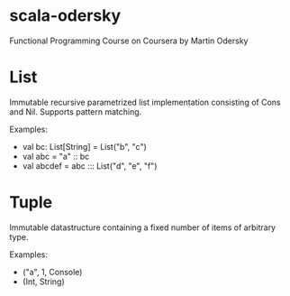 # scala-odersky
Functional Programming Course on Coursera by Martin Odersky

# List
Immutable recursive parametrized list implementation consisting of Cons and Nil. Supports pattern matching.

Examples:

- val bc: List[String] = List("b", "c")
- val abc = "a" :: bc
- val abcdef = abc ::: List("d", "e", "f")

# Tuple
Immutable datastructure containing a fixed number of items of arbitrary type.

Examples:

- ("a", 1, Console)
- (Int, String)
